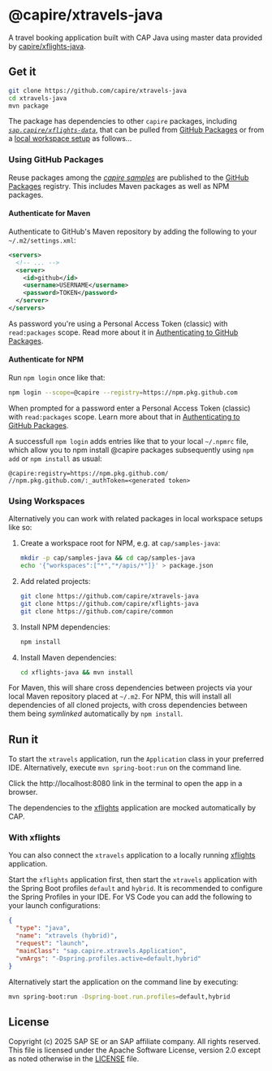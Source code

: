 # @capire/xtravels-java

A travel booking application built with CAP Java using master data provided by [capire/xflights-java](https://github.com/capire/xflights-java).

## Get it

```sh
git clone https://github.com/capire/xtravels-java
cd xtravels-java
mvn package
```

The package has dependencies to other `capire` packages, including [_`sap.capire/xflights-data`_](https://github.com/capire/xflights-java/packages/2693214), that can be pulled from [GitHub Packages](#using-github-packages) or from a [local workspace setup](#using-workspaces) as follows...

### Using GitHub Packages

Reuse packages among the *[capire samples](https://github.com/capire)* are published to the [GitHub Packages](https://docs.github.com/packages) registry. This includes Maven packages as well as NPM packages.

#### Authenticate for Maven

Authenticate to GitHub's Maven repository by adding the following to your `~/.m2/settings.xml`:

```xml
<servers>
  <!-- ... -->
  <server>
    <id>github</id>
    <username>USERNAME</username>
    <password>TOKEN</password>
  </server>
</servers>
```

As password you're using a Personal Access Token (classic) with `read:packages` scope.
Read more about it in [Authenticating to GitHub Packages](https://docs.github.com/en/packages/working-with-a-github-packages-registry/working-with-the-apache-maven-registry).

#### Authenticate for NPM

Run `npm login` once like that:

```sh
npm login --scope=@capire --registry=https://npm.pkg.github.com
```

When prompted for a password enter a Personal Access Token (classic) with `read:packages` scope.
Learn more about that in [Authenticating to GitHub Packages](https://docs.github.com/en/packages/working-with-a-github-packages-registry/working-with-the-npm-registry#authenticating-to-github-packages).

A successfull `npm login` adds entries like that to your local `~/.npmrc` file, which allow you to npm install @capire packages subsequently using `npm add` or `npm install` as usual:

```properties
@capire:registry=https://npm.pkg.github.com/
//npm.pkg.github.com/:_authToken=<generated token>
```

### Using Workspaces

Alternatively you can work with related packages in local workspace setups like so:

1. Create a workspace root for NPM, e.g. at `cap/samples-java`:
   ```sh
   mkdir -p cap/samples-java && cd cap/samples-java
   echo '{"workspaces":["*","*/apis/*"]}' > package.json
   ```

2. Add related projects:
   ```sh
   git clone https://github.com/capire/xtravels-java
   git clone https://github.com/capire/xflights-java
   git clone https://github.com/capire/common
   ```

3. Install NPM dependencies:
   ```sh
   npm install
   ```

4. Install Maven dependencies:
   ```sh
   cd xflights-java && mvn install
   ```

For Maven, this will share cross dependencies between projects via your local Maven repository placed at `~/.m2`.
For NPM, this will install all dependencies of all cloned projects, with cross dependencies between them being *symlinked* automatically by `npm install`.

## Run it

To start the `xtravels` application, run the `Application` class in your preferred IDE.
Alternatively, execute `mvn spring-boot:run` on the command line.

Click the http://localhost:8080 link in the terminal to open the app in a browser.

The dependencies to the [xflights](https://github.com/capire/xflights-java) application are mocked automatically by CAP.

### With xflights

You can also connect the `xtravels` application to a locally running [xflights](https://github.com/capire/xflights-java) application.

Start the `xflights` application first, then start the `xtravels` application with the Spring Boot profiles `default` and `hybrid`.
It is recommended to configure the Spring Profiles in your IDE. For VS Code you can add the following to your launch configurations:

```json
{
  "type": "java",
  "name": "xtravels (hybrid)",
  "request": "launch",
  "mainClass": "sap.capire.xtravels.Application",
  "vmArgs": "-Dspring.profiles.active=default,hybrid"
}
```

Alternatively start the application on the command line by executing:

```sh
mvn spring-boot:run -Dspring-boot.run.profiles=default,hybrid
```

## License

Copyright (c) 2025 SAP SE or an SAP affiliate company. All rights reserved. This file is licensed under the Apache Software License, version 2.0 except as noted otherwise in the [LICENSE](LICENSE) file.
